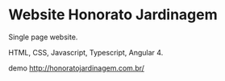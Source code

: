 # Website Honorato Jardinagem

Single page website.

HTML, CSS, Javascript, Typescript, Angular 4.

demo http://honoratojardinagem.com.br/
